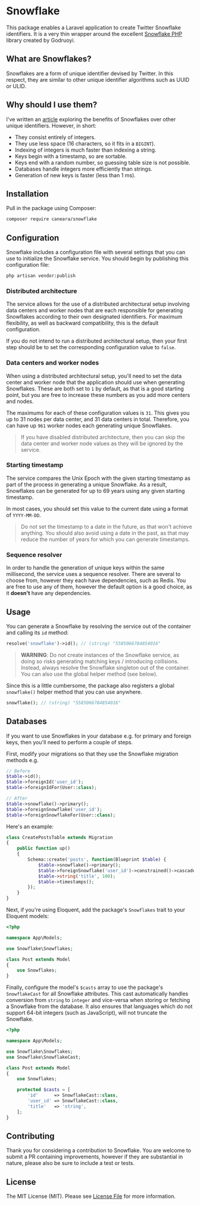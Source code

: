 # Snowflake

This package enables a Laravel application to create Twitter Snowflake identifiers. It is a very thin wrapper around the excellent [Snowflake PHP](https://github.com/godruoyi/php-snowflake) library created by Godruoyi.

## What are Snowflakes?

Snowflakes are a form of unique identifier devised by Twitter. In this respect, they are similar to other unique identifier algorithms such as UUID or ULID.

## Why should I use them?

I've written an [article](https://itnext.io/choosing-the-right-data-type-means-of-generating-unique-primary-keys-d7aac92968c6) exploring the benefits of Snowflakes over other unique identifiers. However, in short:

- They consist entirely of integers.
- They use less space (16 characters, so it fits in a `BIGINT`).
- Indexing of integers is much faster than indexing a string.
- Keys begin with a timestamp, so are sortable.
- Keys end with a random number, so guessing table size is not possible.
- Databases handle integers more efficiently than strings.
- Generation of new keys is faster (less than 1 ms).

## Installation

Pull in the package using Composer:

```bash
composer require caneara/snowflake
```

## Configuration

Snowflake includes a configuration file with several settings that you can use to initialize the Snowflake service. You should begin by publishing this configuration file:

```bash
php artisan vendor:publish
```

### Distributed architecture

The service allows for the use of a distributed architectural setup involving data centers and worker nodes that are each responsible for generating Snowflakes according to their own designated identifiers. For maximum flexibility, as well as backward compatibility, this is the default configuration.

If you do not intend to run a distributed architectural setup, then your first step should be to set the corresponding configuration value to `false`.

### Data centers and worker nodes

When using a distributed architectural setup, you'll need to set the data center and worker node that the application should use when generating Snowflakes. These are both set to `1` by default, as that is a good starting point, but you are free to increase these numbers as you add more centers and nodes.

The maximums for each of these configuration values is `31`. This gives you up to 31 nodes per data center, and 31 data centers in total. Therefore, you can have up `961` worker nodes each generating unique Snowflakes.

> If you have disabled distributed architecture, then you can skip the data center and worker node values as they will be ignored by the service.

### Starting timestamp

The service compares the Unix Epoch with the given starting timestamp as part of the process in generating a unique Snowflake. As a result, Snowflakes can be generated for up to 69 years using any given starting timestamp.

In most cases, you should set this value to the current date using a format of `YYYY-MM-DD`.

> Do not set the timestamp to a date in the future, as that won't achieve anything. You should also avoid using a date in the past, as that may reduce the number of years for which you can generate timestamps.

### Sequence resolver

In order to handle the generation of unique keys within the same millisecond, the service uses a sequence resolver. There are several to choose from, however they each have dependencies, such as Redis. You are free to use any of them, however the default option is a good choice, as it **doesn't** have any dependencies.

## Usage

You can generate a Snowflake by resolving the service out of the container and calling its `id` method:

```php
resolve('snowflake')->id(); // (string) "5585066784854016"
```

> **WARNING**: Do not create instances of the Snowflake service, as doing so risks generating matching keys / introducing collisions. Instead, always resolve the Snowflake singleton out of the container. You can also use the global helper method (see below).

Since this is a little cumbersome, the package also registers a global `snowflake()` helper method that you can use anywhere.

```php
snowflake(); // (string) "5585066784854016"
```

## Databases

If you want to use Snowflakes in your database e.g. for primary and foreign keys, then you'll need to perform a couple of steps.

First, modify your migrations so that they use the Snowflake migration methods e.g.

```php
// Before
$table->id();
$table->foreignId('user_id');
$table->foreignIdFor(User::class);

// After
$table->snowflake()->primary();
$table->foreignSnowflake('user_id');
$table->foreignSnowflakeFor(User::class);
```

Here's an example:

```php
class CreatePostsTable extends Migration
{
    public function up()
    {
        Schema::create('posts', function(Blueprint $table) {
            $table->snowflake()->primary();
            $table->foreignSnowflake('user_id')->constrained()->cascadeOnDelete();
            $table->string('title', 100);
            $table->timestamps();
        });
    }
}
```

Next, if you're using Eloquent, add the package's `Snowflakes` trait to your Eloquent models:

```php
<?php

namespace App\Models;

use Snowflake\Snowflakes;

class Post extends Model
{
    use Snowflakes;
}
```

Finally, configure the model's `$casts` array to use the package's `SnowflakeCast` for all Snowflake attributes. This cast automatically handles conversion from `string` to `integer` and vice-versa when storing or fetching a Snowflake from the database. It also ensures that languages which do not support 64-bit integers (such as JavaScript), will not truncate the Snowflake.

```php
<?php

namespace App\Models;

use Snowflake\Snowflakes;
use Snowflake\SnowflakeCast;

class Post extends Model
{
    use Snowflakes;

    protected $casts = [
        'id'      => SnowflakeCast::class,
        'user_id' => SnowflakeCast::class,
        'title'   => 'string',
    ];
}
```

## Contributing

Thank you for considering a contribution to Snowflake. You are welcome to submit a PR containing improvements, however if they are substantial in nature, please also be sure to include a test or tests.

## License

The MIT License (MIT). Please see [License File](LICENSE.md) for more information.
